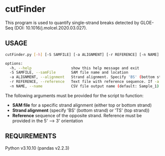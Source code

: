 # cutFinder

This program is used to quantify single-strand breaks detected by GLOE-Seq (DOI: 10.1016/j.molcel.2020.03.027).

## USAGE
```bash
cutFinder.py [-h] [-S SAMFILE] [-a ALIGNMENT] [-r REFERENCE] [-n NAME]

options:
  -h, --help                  show this help message and exit
  -S SAMFILE, --samFile       SAM file name and location
  -a ALIGNMENT, --alignment   Strand alignment. Specify 'BS' (bottom strand) or 'TS' (top strand)
  -r REFERENCE, --reference   Text file with reference sequence. If -a BS, provide the top strand. If -a TS, provide the bottom strand
  -n NAME, --name             CSV file output name (default: Sample_1)

```

The following arguments must be provided for the script to function:
- **SAM file** for a specific strand alignment (either top or bottom strand) 
- **Strand alignment** (specify 'BS' (bottom strand) or 'TS' (top strand))
- **Reference** sequence of the opposite strand. Reference must be provided in the 5' --> 3' orientation


## REQUIREMENTS

Python v3.10.10 (pandas v2.2.3)
